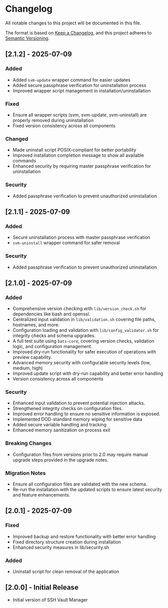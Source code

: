 # Changelog
All notable changes to this project will be documented in this file.

The format is based on [Keep a Changelog](https://keepachangelog.com/en/1.0.0/),
and this project adheres to [Semantic Versioning](https://semver.org/spec/v2.0.0.html).

## [2.1.2] - 2025-07-09
### Added
- Added `svm-update` wrapper command for easier updates
- Added secure passphrase verification for uninstallation process
- Improved wrapper script management in installation/uninstallation

### Fixed
- Ensure all wrapper scripts (svm, svm-update, svm-uninstall) are properly removed during uninstallation
- Fixed version consistency across all components

### Changed
- Made uninstall script POSIX-compliant for better portability
- Improved installation completion message to show all available commands
- Enhanced security by requiring master passphrase verification for uninstallation

### Security
- Added passphrase verification to prevent unauthorized uninstallation
## [2.1.1] - 2025-07-09
### Added
- Secure uninstallation process with master passphrase verification
- `svm-uninstall` wrapper command for safer removal

### Security
- Added passphrase verification to prevent unauthorized uninstallation

## [2.1.0] - 2025-07-09
### Added
- Comprehensive version checking with `lib/version_check.sh` for dependencies like bash and openssl.
- Centralized input validation in `lib/validation.sh` covering file paths, hostnames, and more.
- Configuration loading and validation with `lib/config_validator.sh` for integrity checks and schema upgrades.
- A full test suite using `bats-core`, covering version checks, validation logic, and configuration management.
- Improved dry-run functionality for safer execution of operations with preview capability.
- Advanced memory security with configurable security levels (low, medium, high)
- Improved update script with dry-run capability and better error handling
- Version consistency across all components

### Security
- Enhanced input validation to prevent potential injection attacks.
- Strengthened integrity checks on configuration files.
- Improved error handling to ensure no sensitive information is exposed.
- Implemented DOD-standard memory wiping for sensitive data
- Added secure variable handling and tracking
- Enhanced memory sanitization on process exit

### Breaking Changes
- Configuration files from versions prior to 2.0 may require manual upgrade steps provided in the upgrade notes.

### Migration Notes
- Ensure all configuration files are validated with the new schema.
- Re-run the installation with the updated scripts to ensure latest security and feature enhancements.

## [2.0.1] - 2025-07-09
### Fixed
- Improved backup and restore functionality with better error handling
- Fixed directory structure creation during installation
- Enhanced security measures in lib/security.sh

### Added
- Uninstall script for clean removal of the application

## [2.0.0] - Initial Release
- Initial version of SSH Vault Manager

